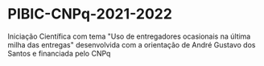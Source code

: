 # PIBIC-CNPq-2021-2022
 Iniciação Científica com tema "Uso de entregadores ocasionais na última milha das entregas" desenvolvida com a orientação de André Gustavo dos Santos e financiada pelo CNPq
